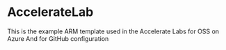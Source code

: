 # AccelerateLab
This is the example ARM template used in the Accelerate Labs for OSS on Azure
And for GitHub configuration